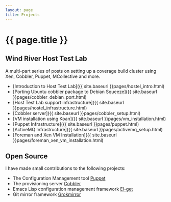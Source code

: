 ```yaml
---
layout: page
title: Projects
---
```


# {{ page.title }}

## Wind River Host Test Lab

A multi-part series of posts on setting up a coverage build cluster
using Xen, Cobbler, Puppet, MCollective and more.

* [Introduction to Host Test Lab]({{ site.baseurl }}pages/hostel_intro.html)
* [Porting Ubuntu cobbler package to Debian Squeeze]({{ site.baseurl }}pages/cobbler_debian_port.html)
* [Host Test Lab support infrastructure]({{ site.baseurl }}pages/hostel_infrastructure.html)
* [Cobbler server]({{ site.baseurl }}pages/cobbler_setup.html)
* [VM installation using Koan]({{ site.baseurl }}pages/vm_installation.html)
* [Puppet Infrastructure]({{ site.baseurl }}pages/puppet.html)
* [ActiveMQ Infrastructure]({{ site.baseurl }}pages/activemq_setup.html)
* [Foreman and Xen VM Installation]({{ site.baseurl }}pages/foreman_xen_vm_installation.html)

## Open Source

I have made small contributions to the following projects:

* The Configuration Management tool [Puppet](http://www.puppetlabs.com)
* The provisioning server [Cobbler](https://github.com/cobbler/cobbler)
* Emacs Lisp configuration management framework
  [El-get](https://github.com/dimitri/el-get)
* Git mirror framework [Grokmirror](https://github.com/mricon/grokmirror)
